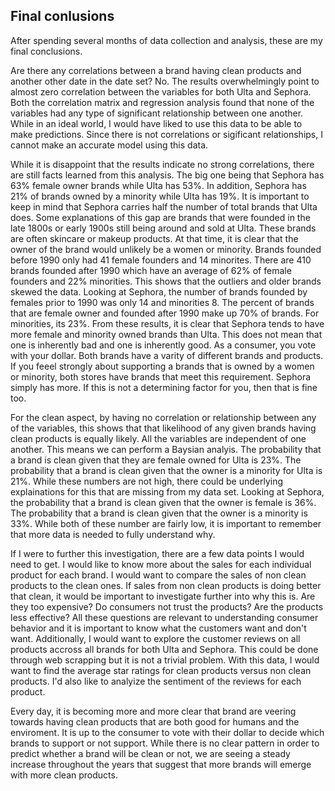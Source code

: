 ## Final conlusions
After spending several months of data collection and analysis, these are my final conclusions. 

Are there any correlations between a brand having clean products and another other date in the date set? No. The results overwhelmingly point to almost zero correlation between the variables for both Ulta and Sephora. Both the correlation matrix and regression analysis found that none of the variables had any type of significant relationship between one another. While in an ideal world, I would have liked to use this data to be able to make predictions. Since there is not correlations or sigificant relationships, I cannot make an accurate model using this data. 

While it is disappoint that the results indicate no strong correlations, there are still facts learned from this analysis. The big one being that Sephora has 63% female owner brands while Ulta has 53%. In addition, Sephora has 21% of brands owned by a minority while Ulta has 19%. It is important to keep in mind that Sephora carries half the number of total brands that Ulta does. Some explanations of this gap are brands that were founded in the late 1800s or early 1900s still being around and sold at Ulta. These brands are often skincare or makeup products. At that time, it is clear that the owner of the brand would unlikely be a women or minority. Brands founded before 1990 only had 41 female founders and 14 minorites. There are 410 brands founded after 1990 which have an average of 62% of female founders and 22% minorities. This shows that the outliers and older brands skewed the data. Looking at Sephora, the number of brands founded by females prior to 1990 was only 14 and minorities 8. The percent of brands that are female owner and founded after 1990 make up 70% of brands. For minorities, its 23%. From these results, it is clear that Sephora tends to have more female and minority owned brands than Ulta. This does not mean that one is inherently bad and one is inherently good. As a consumer, you vote with your dollar. Both brands have a varity of different brands and products. If you feeel strongly about supporting a brands that is owned by a women or minority, both stores have brands that meet this requirement. Sephora simply has more. If this is not a determining factor for you, then that is fine too. 

For the clean aspect, by having no correlation or relationship between any of the variables, this shows that that likelihood of any given brands having clean products is equally likely. All the variables are independent of one another. This means we can perform a Baysian analyis. The probability that a brand is clean given that they are female owned for Ulta is 23%. The probability that a brand is clean given that the owner is a minority for Ulta is 21%. While these numbers are not high, there could be underlying explainations for this that are missing from my data set. Looking at Sephora, the probability that a brand is clean given that the owner is female is 36%. The probability that a brand is clean given that the owner is a minority is 33%. While both of these number are fairly low, it is important to remember that more data is needed to fully understand why. 

If I were to further this investigation, there are a few data points I would need to get. I would like to know more about the sales for each individual product for each brand. I would want to compare the sales of non clean products to the clean ones. If sales from non clean products is doing better that clean, it would be important to investigate further into why this is. Are they too expensive? Do consumers not trust the products? Are the products less effective? All these questions are relevant to understanding consumer behavior and it is important to know what the customers want and don't want. Additionally, I would want to explore the customer reviews on all products accross all brands for both Ulta and Sephora. This could be done through web scrapping but it is not a trivial problem. With this data, I would want to find the average star ratings for clean products versus non clean products. I'd also like to analyize the sentiment of the reviews for each product. 

Every day, it is becoming more and more clear that brand are veering towards having clean products that are both good for humans and the enviroment. It is up to the consumer to vote with their dollar to decide which brands to support or not support. While there is no clear pattern in order to predict whether a brand will be clean or not, we are seeing a steady increase throughout the years that suggest that more brands will emerge with more clean products.
